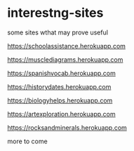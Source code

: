 # interestng-sites
some sites wthat may prove useful

https://schoolassistance.herokuapp.com

https://musclediagrams.herokuapp.com

https://spanishvocab.herokuapp.com

https://historydates.herokuapp.com

https://biologyhelps.herokuapp.com

https://artexploration.herokuapp.com

https://rocksandminerals.herokuapp.com

more to come
